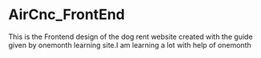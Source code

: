 # AirCnc_FrontEnd

This is the Frontend design of the dog rent website created with the guide given by onemonth learning site.I am learning a lot with help of onemonth
